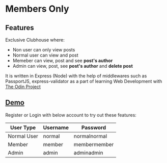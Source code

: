 # Members Only

## Features

Exclusive Clubhouse where:
- Non user can only view posts
- Normal user can view and post
- Memeber can view, post and see **post's author**
- Admin can view, post, see **post's author** and **delete post**


It is written in Express (Node) with the help of middlewares such as PassportJS, express-validator as a part of learning Web Development with [The Odin Project](https://www.theodinproject.com)

## [Demo](https://nameless-hollows-72372.herokuapp.com/)

Register or Login with below account to try out these features:

User Type | Username | Password
--- | --- | --- 
Normal User | normal | normalnormal
Member | member | membermember
Admin | admin | adminadmin

